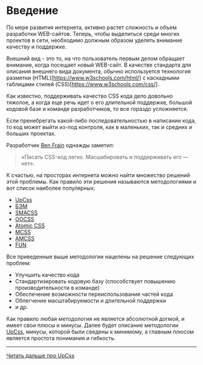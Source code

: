 # Введение

По мере развития интернета, активно растет сложность и объем разработки WEB-сайтов.
Теперь, чтобы выделиться среди многих проектов в сети, необходимо должным образом 
уделять внимание качеству и поддержке. 

Внешний вид - это то, на что пользователь первым делом обращает внимание, когда 
посещает новый WEB-сайт. В качестве стандарта для описания 
внешнего вида документа, обычно используется технология разметки (HTML)[https://www.w3schools.com/html/] 
с каскадными таблицами стилей (CSS)[https://www.w3schools.com/css/].

Как известно, поддерживать качество CSS кода дело довольно тяжолое, а когда еще речь 
идет о его длительной поддержке, большой кодовой базе и команде разработчиков, то 
все гораздо усложняется.

Если пренебрегать какой-либо последовательностью в написании кода, то код может 
выйти из-под контроля, как в маленьких, так и средних и больших проектах.

Разработчик [Ben Frain](https://benfrain.com/) однажды заметил:
> «Писать CSS-код легко. Масшабировать и поддерживать его — нет».

К счастью, на просторах интернета можно найти множество решений этой проблемы.
Как правило эти решения называются методологиями и вот список наиболее популярных:

* [UpCss](https://github.com/nepster-web/UpCss)
* [БЭМ](https://ru.bem.info/methodology)
* [SMACSS](https://smacss.com)
* [OOCSS](https://github.com/stubbornella/oocss/wiki)
* [Atomic CSS](https://acss.io)
* [MCSS](https://operatino.github.io/MCSS/en/)
* [AMCSS](https://github.com/amcss)
* [FUN](https://benfrain.com/enduring-css-writing-style-sheets-rapidly-changing-long-lived-projects/#l7)

Все приведенные выше методологии нацелены на решение следующих проблем:
* Улучшить качество кода
* Стандартизировать кодовую базу (способствует повышению производительности в команде)
* Обеспечение возможности переиспользования частей кода
* Облегчение масштабируемости и длительной поддержки
* и др.
 
Как правило любая методология не является абсолютной догмой, и имеет свои плюсы и минусы.
Далее будет описание методологии [UpCss](https://github.com/nepster-web/UpCss), 
минусы, которой были сведены к минимому, а главным плюсом является простота понимания и 
гибкость.

--------

[Читать дальше про UpCss](./about.md)